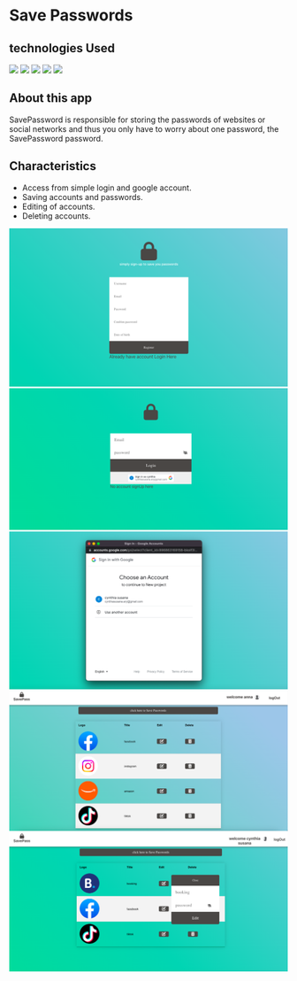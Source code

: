 # Save Passwords

## technologies Used 
 <img src = "https://img.shields.io/badge/NODEJS-6aa84f?style=for-the-badge&logo=Node.js&logoColor=white">   <img src = "https://img.shields.io/badge/CSS3-1572B6?style=for-the-badge&logo=css3&logoColor=white"> <img src = "https://img.shields.io/badge/ReactJs-61DAFB?style=for-the-badge&logo=react&logoColor=black">  <img src = "https://img.shields.io/badge/MongoDB-eeeeee?style=for-the-badge&logo=MySql=black">  <img src = "https://img.shields.io/badge/Express-1572B6?style=for-the-badge&logo=Express&Color=black">
 <br/>

## About this app
SavePassword is responsible for storing the passwords of websites or social networks  and thus you only have to worry about one password, the SavePassword password.

## Characteristics
* Access from simple login and google account.
* Saving accounts and passwords.
* Editing of accounts.
* Deleting accounts.

<img  src='images/singup.png' >
<img  src='images/login.png' >
<img  src='images/loginwithgoogle.png' >
<img  src='images/homepage.png' >
<img  src='images/Edit.png' >